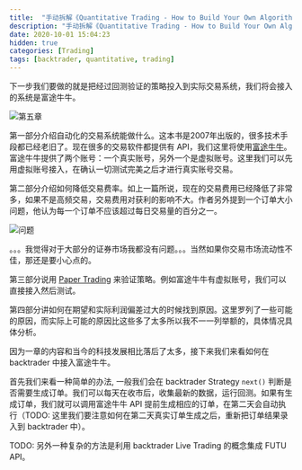 ```yaml
---
title:  "手动拆解《Quantitative Trading - How to Build Your Own Algorithmic Trading Business》（五）"
description: "手动拆解《Quantitative Trading - How to Build Your Own Algorithmic Trading Business》（五）"
date: 2020-10-01 15:04:23
hidden: true
categories: [Trading]
tags: [backtrader, quantitative, trading]
---
```


下一步我们要做的就是把经过回测验证的策略投入到实际交易系统，我们将会接入的系统是富途牛牛。

![第五章]({{site.url}}/images/2020-10-01-qt-htbyoatb-5/c5.png "第五章")

第一部分介绍自动化的交易系统能做什么。这本书是2007年出版的，很多技术手段都已经老旧了。现在很多的交易软件都提供有 API，我们这里将使用[富途牛牛](https://github.com/FutunnOpen/py-futu-api)。富途牛牛提供了两个账号：一个真实账号，另外一个是虚拟账号。这里我们可以先用虚拟账号接入，在确认一切测试完美之后才进行真实账号交易。

第二部分介绍如何降低交易费率。如上一篇所说，现在的交易费用已经降低了非常多，如果不是高频交易，交易费用对获利的影响不大。作者另外提到一个订单大小问题，他认为每一个订单不应该超过每日交易量的百分之一。

![问题]({{site.url}}/images/2020-10-01-qt-htbyoatb-4/question.jpeg "问题")

。。。我觉得对于大部分的证券市场我都没有问题。。。当然如果你交易市场流动性不佳，那还是要小心点的。

第三部分说用 [Paper Trading](https://www.investopedia.com/terms/p/papertrade.asp#:~:text=A%20paper%20trade%20is%20a,risking%20money%20in%20live%20markets.) 来验证策略。例如富途牛牛有虚拟账号，我们可以直接接入然后测试。

第四部分讲如何在期望和实际利润偏差过大的时候找到原因。这里罗列了一些可能的原因，而实际上可能的原因比这些多了太多所以我不一一列举额的，具体情况具体分析。

因为一章的内容和当今的科技发展相比落后了太多，接下来我们来看如何在 backtrader 中接入富途牛牛。

首先我们来看一种简单的办法, 一般我们会在 backtrader Strategy `next()` 判断是否需要生成订单。我们可以每天在收市后，收集最新的数据，运行回测。如果有生成订单，我们就可以调用富途牛牛 API 提前生成相应的订单，在第二天会自动执行（TODO: 这里我们要注意如何在第二天真实订单生成之后，重新把订单结果录入到 backtrader 中）。

TODO: 另外一种复杂的方法是利用 backtrader Live Trading 的概念集成 FUTU API。 